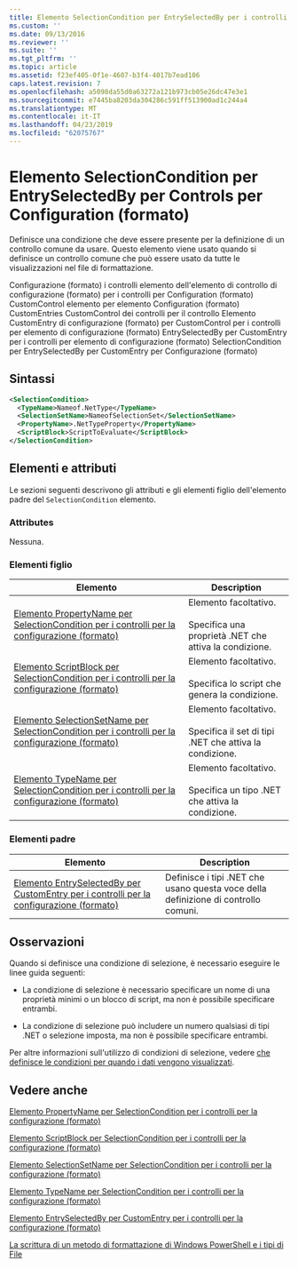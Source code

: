 ```yaml
---
title: Elemento SelectionCondition per EntrySelectedBy per i controlli per la configurazione (formato) | Microsoft Docs
ms.custom: ''
ms.date: 09/13/2016
ms.reviewer: ''
ms.suite: ''
ms.tgt_pltfrm: ''
ms.topic: article
ms.assetid: f23ef405-0f1e-4607-b3f4-4017b7ead106
caps.latest.revision: 7
ms.openlocfilehash: a5098da55d0a63272a121b973cb05e26dc47e3e1
ms.sourcegitcommit: e7445ba8203da304286c591ff513900ad1c244a4
ms.translationtype: MT
ms.contentlocale: it-IT
ms.lasthandoff: 04/23/2019
ms.locfileid: "62075767"
---
```

# <a name="selectioncondition-element-for-entryselectedby-for-controls-for-configuration-format"></a>Elemento SelectionCondition per EntrySelectedBy per Controls per Configuration (formato)

Definisce una condizione che deve essere presente per la definizione di un controllo comune da usare. Questo elemento viene usato quando si definisce un controllo comune che può essere usato da tutte le visualizzazioni nel file di formattazione.

Configurazione (formato) i controlli elemento dell'elemento di controllo di configurazione (formato) per i controlli per Configuration (formato) CustomControl elemento per elemento Configuration (formato) CustomEntries CustomControl dei controlli per il controllo Elemento CustomEntry di configurazione (formato) per CustomControl per i controlli per elemento di configurazione (formato) EntrySelectedBy per CustomEntry per i controlli per elemento di configurazione (formato) SelectionCondition per EntrySelectedBy per CustomEntry per Configurazione (formato)

## <a name="syntax"></a>Sintassi

```xml
<SelectionCondition>
  <TypeName>Nameof.NetType</TypeName>
  <SelectionSetName>NameofSelectionSet</SelectionSetName>
  <PropertyName>.NetTypeProperty</PropertyName>
  <ScriptBlock>ScriptToEvaluate</ScriptBlock>
</SelectionCondition>
```

## <a name="attributes-and-elements"></a>Elementi e attributi

Le sezioni seguenti descrivono gli attributi e gli elementi figlio dell'elemento padre del `SelectionCondition` elemento.

### <a name="attributes"></a>Attributes

Nessuna.

### <a name="child-elements"></a>Elementi figlio

|Elemento|Description|
|-------------|-----------------|
|[Elemento PropertyName per SelectionCondition per i controlli per la configurazione (formato)](./propertyname-element-for-selectioncondition-for-controls-for-configuration-format.md)|Elemento facoltativo.<br /><br /> Specifica una proprietà .NET che attiva la condizione.|
|[Elemento ScriptBlock per SelectionCondition per i controlli per la configurazione (formato)](./scriptblock-element-for-selectioncondition-for-controls-for-configuration-format.md)|Elemento facoltativo.<br /><br /> Specifica lo script che genera la condizione.|
|[Elemento SelectionSetName per SelectionCondition per i controlli per la configurazione (formato)](./selectionsetname-element-for-selectioncondition-for-controls-for-configuration-format.md)|Elemento facoltativo.<br /><br /> Specifica il set di tipi .NET che attiva la condizione.|
|[Elemento TypeName per SelectionCondition per i controlli per la configurazione (formato)](./typename-element-for-selectioncondition-for-controls-for-configuration-format.md)|Elemento facoltativo.<br /><br /> Specifica un tipo .NET che attiva la condizione.|

### <a name="parent-elements"></a>Elementi padre

|Elemento|Description|
|-------------|-----------------|
|[Elemento EntrySelectedBy per CustomEntry per i controlli per la configurazione (formato)](./entryselectedby-element-for-customentry-for-controls-for-configuration-format.md)|Definisce i tipi .NET che usano questa voce della definizione di controllo comuni.|

## <a name="remarks"></a>Osservazioni

Quando si definisce una condizione di selezione, è necessario eseguire le linee guida seguenti:

- La condizione di selezione è necessario specificare un nome di una proprietà minimi o un blocco di script, ma non è possibile specificare entrambi.

- La condizione di selezione può includere un numero qualsiasi di tipi .NET o selezione imposta, ma non è possibile specificare entrambi.

Per altre informazioni sull'utilizzo di condizioni di selezione, vedere [che definisce le condizioni per quando i dati vengono visualizzati](./defining-conditions-for-displaying-data.md).

## <a name="see-also"></a>Vedere anche

[Elemento PropertyName per SelectionCondition per i controlli per la configurazione (formato)](./propertyname-element-for-selectioncondition-for-controls-for-configuration-format.md)

[Elemento ScriptBlock per SelectionCondition per i controlli per la configurazione (formato)](./scriptblock-element-for-selectioncondition-for-controls-for-configuration-format.md)

[Elemento SelectionSetName per SelectionCondition per i controlli per la configurazione (formato)](./selectionsetname-element-for-selectioncondition-for-controls-for-configuration-format.md)

[Elemento TypeName per SelectionCondition per i controlli per la configurazione (formato)](./typename-element-for-selectioncondition-for-controls-for-configuration-format.md)

[Elemento EntrySelectedBy per CustomEntry per i controlli per la configurazione (formato)](./entryselectedby-element-for-customentry-for-controls-for-configuration-format.md)

[La scrittura di un metodo di formattazione di Windows PowerShell e i tipi di File](./writing-a-powershell-formatting-file.md)
